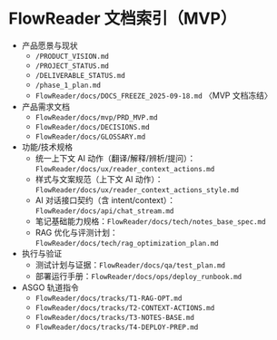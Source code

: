 # FlowReader 文档索引（MVP）

- 产品愿景与现状
  - `/PRODUCT_VISION.md`
  - `/PROJECT_STATUS.md`
  - `/DELIVERABLE_STATUS.md`
  - `/phase_1_plan.md`
  - `FlowReader/docs/DOCS_FREEZE_2025-09-18.md` 〈MVP 文档冻结〉
- 产品需求文档
  - `FlowReader/docs/mvp/PRD_MVP.md`
  - `FlowReader/docs/DECISIONS.md`
  - `FlowReader/docs/GLOSSARY.md`
- 功能/技术规格
  - 统一上下文 AI 动作（翻译/解释/辨析/提问）：`FlowReader/docs/ux/reader_context_actions.md`
  - 样式与文案规范（上下文 AI 动作）：`FlowReader/docs/ux/reader_context_actions_style.md`
  - AI 对话接口契约（含 intent/context）：`FlowReader/docs/api/chat_stream.md`
  - 笔记基础能力规格：`FlowReader/docs/tech/notes_base_spec.md`
  - RAG 优化与评测计划：`FlowReader/docs/tech/rag_optimization_plan.md`
- 执行与验证
  - 测试计划与证据：`FlowReader/docs/qa/test_plan.md`
  - 部署运行手册：`FlowReader/docs/ops/deploy_runbook.md`
- ASGO 轨道指令
  - `FlowReader/docs/tracks/T1-RAG-OPT.md`
  - `FlowReader/docs/tracks/T2-CONTEXT-ACTIONS.md`
  - `FlowReader/docs/tracks/T3-NOTES-BASE.md`
  - `FlowReader/docs/tracks/T4-DEPLOY-PREP.md`
